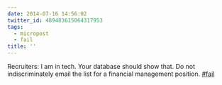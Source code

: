 ```yaml
---
date: 2014-07-16 14:56:02
twitter_id: 489483615064317953
tags:
  - micropost
  - fail
title: ''
---
```


Recruiters: I am in tech. Your database should show that. Do not indiscriminately email the list for a financial management position. [#fail](https://twitter.com/hashtag/fail)
